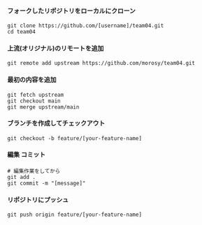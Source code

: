 #### フォークしたリポジトリをローカルにクローン
```
git clone https://github.com/[username]/team04.git
cd team04
```

#### 上流(オリジナル)のリモートを追加
```
git remote add upstream https://github.com/morosy/team04.git
```

#### 最初の内容を追加
```
git fetch upstream
git checkout main
git merge upstream/main
```

#### ブランチを作成してチェックアウト
```
git checkout -b feature/[your-feature-name]
```

#### 編集 コミット
```
# 編集作業をしてから
git add .
git commit -m "[message]"
```


#### リポジトリにプッシュ
```
git push origin feature/[your-feature-name]
```